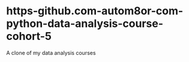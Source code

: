 # https-github.com-autom8or-com-python-data-analysis-course-cohort-5
A clone of my data analysis courses
